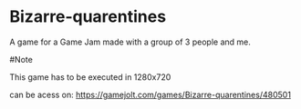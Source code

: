 # Bizarre-quarentines
A game for a Game Jam made with a group of 3 people and me.

#Note

This game has to be executed in 1280x720

can be acess on:
https://gamejolt.com/games/Bizarre-quarentines/480501
